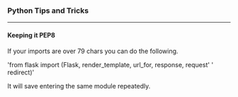 ### Python Tips and Tricks 

---


#### Keeping it PEP8

If your imports are over 79 chars you can do the following.


'from flask import (Flask, render_template, url_for, response, request'
'		redirect)'

It will save entering the same module repeatedly.
